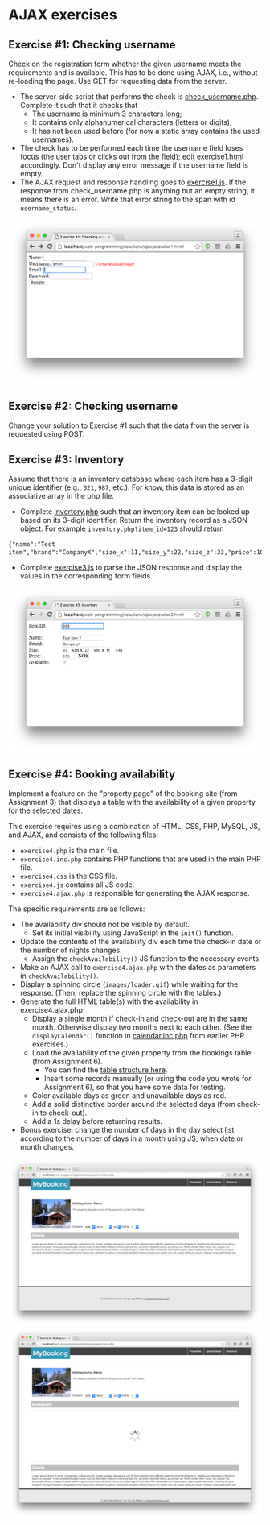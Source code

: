 # AJAX exercises

## Exercise #1: Checking username

Check on the registration form whether the given username meets the requirements and is available. This has to be done using AJAX, i.e., without re-loading the page. Use GET for requesting data from the server.

  - The server-side script that performs the check is [check_username.php](check_username.php). Complete it such that it checks that
    * The username is minimum 3 characters long;
    * It contains only alphanumerical characters (letters or digits);
    * It has not been used before (for now a static array contains the used usernames).
  - The check has to be performed each time the username field loses focus (the user tabs or clicks out from the field); edit [exercise1.html](exercise1.html) accordingly. Don't display any error message if the username field is empty.
  - The AJAX request and response handling goes to [exercise1.js](exercise1.js). If the response from check_username.php is anything but an empty string, it means there is an error. Write that error string to the span with id `username_status`.

![Exercise1](images/exercise1.png)


## Exercise #2: Checking username

Change your solution to Exercise #1 such that the data from the server is requested using POST.


## Exercise #3: Inventory

Assume that there is an inventory database where each item has a 3-digit unique identifier (e.g., `021`, `987`, etc.). For know, this data is stored as an associative array in the php file.

  - Complete [invertory.php](invertory.php) such that an inventory item can be looked up based on its 3-digit identifier. Return the inventory record as a JSON object. For example `inventory.php?item_id=123` should return

```
{"name":"Test item","brand":"CompanyX","size_x":11,"size_y":22,"size_z":33,"price":1000,"available":false}
```

  - Complete [exercise3.js](exercise3.js) to parse the JSON response and display the values in the corresponding form fields.

![Exercise3](images/exercise3.png)


## Exercise #4: Booking availability

Implement a feature on the "property page" of the booking site (from Assignment 3) that displays a table with the availability of a given property for the selected dates.

This exercise requires using a combination of HTML, CSS, PHP, MySQL, JS, and AJAX, and consists of the following files:
  - `exercise4.php` is the main file.
  - `exercise4.inc.php` contains PHP functions that are used in the main PHP file.
  - `exercise4.css` is the CSS file.
  - `exercise4.js` contains all JS code.
  - `exercise4.ajax.php` is responsible for generating the AJAX response.

The specific requirements are as follows:

  - The availability div should not be visible by default.
    * Set its initial visibility using JavaScript in the `init()` function.
  - Update the contents of the availability div each time the check-in date or the number of nights changes.
    * Assign the `checkAvailability()` JS function to the necessary events.
  - Make an AJAX call to `exercise4.ajax.php` with the dates as parameters in `checkAvailability()`.
  - Display a spinning circle (`images/loader.gif`) while waiting for the response. (Then, replace the spinning circle with the tables.)
  - Generate the full HTML table(s) with the availability in exercise4.ajax.php.
    * Display a single month if check-in and check-out are in the same month. Otherwise display two months next to each other. (See the `displayCalendar()` function in [calendar.inc.php](../php/basics/calendar.inc.php) from earlier PHP exercises.)
    * Load the availability of the given property from the bookings table (from Assignment 6).
        - You can find the [table structure here](../../solutions/ajax/bookings.sql).
        - Insert some records manually (or using the code you wrote for Assignment 6), so that you have some data for testing.
    * Color available days as green and unavailable days as red.
    * Add a solid distinctive border around the selected days (from check-in to check-out).
    * Add a 1s delay before returning results.
  - Bonus exercise: change the number of days in the day select list according to the number of days in a month using JS, when date or month changes.

![Exercise4/0](images/exercise4_0.png)
![Exercise4/1](images/exercise4_1.png)
